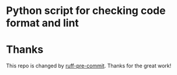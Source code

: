 # Python script for checking code format and lint




# Thanks
This repo is changed by [ruff-pre-commit](https://github.com/astral-sh/ruff-pre-commit). Thanks for the great work!
